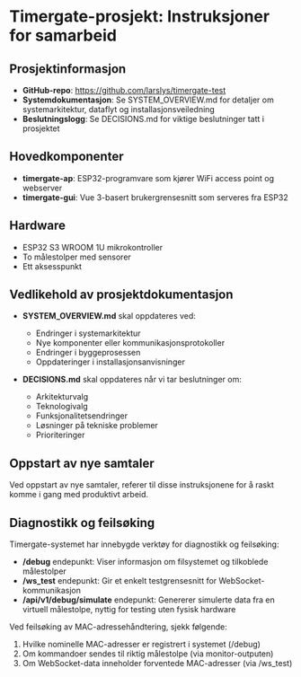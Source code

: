 # Timergate-prosjekt: Instruksjoner for samarbeid

## Prosjektinformasjon
- **GitHub-repo**: https://github.com/larslys/timergate-test
- **Systemdokumentasjon**: Se SYSTEM_OVERVIEW.md for detaljer om systemarkitektur, dataflyt og installasjonsveiledning
- **Beslutningslogg**: Se DECISIONS.md for viktige beslutninger tatt i prosjektet

## Hovedkomponenter
- **timergate-ap**: ESP32-programvare som kjører WiFi access point og webserver
- **timergate-gui**: Vue 3-basert brukergrensesnitt som serveres fra ESP32

## Hardware
- ESP32 S3 WROOM 1U mikrokontroller
- To målestolper med sensorer
- Ett aksesspunkt

## Vedlikehold av prosjektdokumentasjon
- **SYSTEM_OVERVIEW.md** skal oppdateres ved:
  - Endringer i systemarkitektur
  - Nye komponenter eller kommunikasjonsprotokoller
  - Endringer i byggeprosessen
  - Oppdateringer i installasjonsanvisninger

- **DECISIONS.md** skal oppdateres når vi tar beslutninger om:
  - Arkitekturvalg
  - Teknologivalg
  - Funksjonalitetsendringer
  - Løsninger på tekniske problemer
  - Prioriteringer

## Oppstart av nye samtaler
Ved oppstart av nye samtaler, referer til disse instruksjonene for å raskt komme i gang med produktivt arbeid.


## Diagnostikk og feilsøking

Timergate-systemet har innebygde verktøy for diagnostikk og feilsøking:

- **/debug** endepunkt: Viser informasjon om filsystemet og tilkoblede målestolper
- **/ws_test** endepunkt: Gir et enkelt testgrensesnitt for WebSocket-kommunikasjon
- **/api/v1/debug/simulate** endepunkt: Genererer simulerte data fra en virtuell målestolpe, nyttig for testing uten fysisk hardware

Ved feilsøking av MAC-adressehåndtering, sjekk følgende:
1. Hvilke nominelle MAC-adresser er registrert i systemet (/debug)
2. Om kommandoer sendes til riktig målestolpe (via monitor-outputen)
3. Om WebSocket-data inneholder forventede MAC-adresser (via /ws_test)